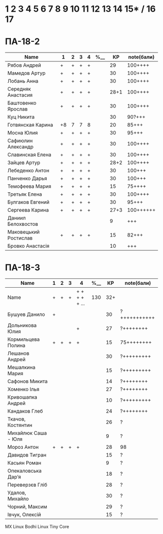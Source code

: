 # 1 2 3 4 5 6 7 8 9 10 11 12 13 14 15* / 16 17

# ПА-18-2
|Name|1|2|3|4|________%__________|КР|note(бали)|
| --- | --- | --- | --- | --- | --- | --- | --- |
|Рябов Андрей			|+|+|+|+|		|29|100++++| Second
|Мамедов Артур			|+|+|+|+|		|30|100++++|
|Лобань Анна			|+|+|+|+|		|30|100++++| Firts
|Середняк Анастасия		|+|+|+|+|		|28+1|100++++| ABS
|Баштовенко Ярослав		|+|+|+|+|		|30|100++++|
|Куц Никита				|||||			|30|90?+++|
|Готвянская Карина		|+8|7|7|8|		|20|85+++|		????????????	
|Мосна Юлия				|+|+|+|+|		|30|95+++|		^_^
|Сафиюлин Александр		|+|+|+|+|		|30|100++++|
|Славинская Елена		|+|+|+|+|		|30|100++++| Lena ^_^
|Зайцев Артур			|+|+|+|+|		|28+2|100++++| believefenix
|Лебеденко Антон		|+|+|+|+|		|30|100+++|
|Панченко Дарья			|+|+|+|+|		|30|100+++|
|Темофеева Мария		|+|+|+|+|		|15|75++++| 25.05.2021
|Третьяк Елена			|+|+|+|+|		|30|100++++| Grace_Biz - обою - с очками
|Булгаков Евгений		|+|+|+|+|		|30|95+++| Bumblebee
|Сергеева Карина		|+|+|+|+|		|27+3|100++++++|
|Даниил Белохвостов		|||||			|9|+++|		????????????
|Маковецький Ростислав	|+|+|+|+|		|15|82+++|		????????????
|Бровко Анастасія		|||||			|10|+++|		????????????

# ПА-18-3
|Name|1|2|3|4|________%__________|КР|note(бали)|
| --- | --- | --- | --- | --- | --- | --- | --- |
|Name		|+|+|+|+ + + + + ...|		130		|32+||
|Бушуев Данило			|+||||			|30|?+++++++++++| - BDO
|Дольникова Юлия		||||+|			|27|?++++++++|
|Кормильцева Полина		|+|+|+|+|		|15|75++++++++|
|Лешанов Андрей			|||||			|30|?+++++++++|
|Мешалкина Мария		|||||			|15|?+++++++++|
|Сафонов Микита			|||||			|14|?++++++++|
|Хоменко Ілья			|||||			|27|?++++++++|
|Кривошапка Андрей		|||||			|10|?+++++++++|
|Кандаков Глеб			|||||			|24|?++++++++|
|Ткачов, Костянтин		|||||			|26|?|
|Михайлюк Саша - Юля	||||| 			|9|?|
|Мороз Антон 			|+|+|+|+|		|28|98|
|Давидов Тигран			|||||			|15|?|
|Касьян Роман			|||||			|9|?|
|Опекаловська Дар’я		|||||			|18|?|
|Переверзєв Гліб		|||||			|28|?|
|Удалов, Михайло		|||||			|30|?|
|Чорний, Максим			|||||			|29|?|
|Івчук, Олексій			|||||			|15|?|


MX Linux
Bodhi Linux
Tiny Core
